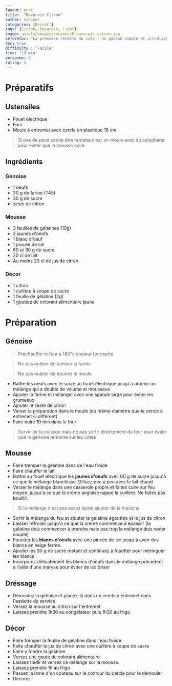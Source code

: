 ```yaml
---
layout: post
title:  "Bavarois Citron"
author: Vincent
categories: [Dessert]
tags: [Citron, Bavarois, Light]
image: assets/images/recipes/0_bavarois_citron.jpg
beforetoc: "La première recette du site ! Un gateau simple et ultralight pour Moman"
toc: true
difficulty : "Facile"
time: "13 min"
personne: 6
rating: 4
---
```


# Préparatifs
## Ustensiles
* Fouet électrique
* Four
* Moule à entremet avec cercle en plastique 16 cm

> Si pas de peux cercle être remplacé par un moule avec du celophane pour éviter que la mousse colle

## Ingrédients
### Génoise
* 1 oeufs
* 30 g de farine (T45)
* 30 g de sucre
* zeste de citron

### Mousse
* 3 feuilles de gélatines (10g)
* 2 jaunes d'oeufs
* 1 blanc d'oeuf
* 1 pincée de sel
* 60 et 30 g de sucre
* 20 cl de lait
* Au moins 20 cl de jus de citron

### Décor
* 1 citron
* 1 cuillère à soupe de sucre
* 1 feuille de gélatine (2g)
* 1 gouttez de colorant alimentaire jaune

# Préparation
## Génoise

> Préchauffer le four à 180°c chaleur tournante

> Ne pas oublier de tamiser la farine

> Ne pas oublier de beurrer le moule

* Battre les oeufs avec le sucre au fouet électrique jusqu'à obtenir un mélange qui a doublé de volume et mousseux
* Ajouter la farine et mélanger avec une spatule large pour éviter les grumeaux
* Ajouter le zeste de citron
* Verser la préparation dans le moule (du même diamètre que le cercle à entremet si différent)
* Faire cuire 10 min dans le four

> Surveiller la cuisson mais ne pas sortir directement du four pour éviter que la génoise remonte sur les côtes

## Mousse
* Faire tremper la gelatine dans de l'eau froide
* Faire chauffer le lait
* Battre au fouet électrique les **jaunes d'oeufs** avec 60 g de sucre jusqu'à ce que le mélange blanchisse. Dilluez peu à peu avec le lait chaud
* Verser le mélange dans une casserole propre et faites cuire sur feu moyen, jusqu'à ce que la crème anglaise nappe la cuillère. Ne faites pas bouillir.

> Si le mélange n'est pas assez épais ajouter de la maizena

* Sortir le mélange du feu et ajouter la gelatine égouttée et le jus de citron
* Laisser refroidir jusqu'à ce que la crème commence à épaissir (la gélatine dois commencer à prendre mais pas trop le mélange dois rester souple)
* Fouetter les **blancs d'oeufs** avec une pincée de sel jusqu'à avoir des blancs en neige ferme. 
* Ajouter les 30 g de sucre restant et continuez à fouetter pour méringuer les blancs
* Incorporez délicatement les blancs d'oeufs dans le mélange précèdent à l'aide d'une maryse pour éviter de les briser

## Dréssage
* Démoulez la génoise et placez-là dans un cercle à entremet dans l'assiette de service
* Versez la mousse au citron sur l'entremet
* Laissez prendre 1h30 au congélateur puis 1h30 au frigo

## Décor
* Faire tremper la feuille de gelatine dans l'eau froide
* Faite chauffer le jus de citron avec une cuillère à soupe de sucre
* Faire y fondre la gelatine
* Versez une goute de colorant alimentaire
* Laissez tiédir et versez ce mélange sur la mousse.
* Laissez prendre 1h au frigo
* Passez la lame d'un couteau sur le contour du cercle pour le démouler
* Décorez 
